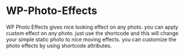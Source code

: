 # WP-Photo-Effects
WP Photo Effects gives nice looking effect on any photo. you can apply custom effect on any photo. just use the shortcode and this will change your simple static photo to nice moving effects. you can customize the photo effects by using shortcode attributes.
